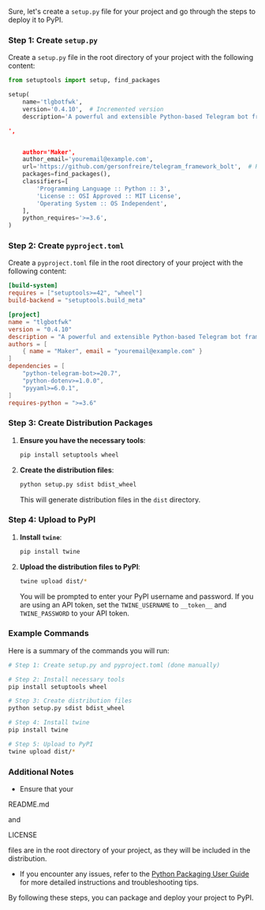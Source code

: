 Sure, let's create a `setup.py` file for your project and go through the steps to deploy it to PyPI.

### Step 1: Create `setup.py`

Create a `setup.py` file in the root directory of your project with the following content:

```python
from setuptools import setup, find_packages

setup(
    name='tlgbotfwk',
    version='0.4.10',  # Incremented version
    description='A powerful and extensible Python-based Telegram bot framework

',


    author='Maker',
    author_email='youremail@example.com',
    url='https://github.com/gersonfreire/telegram_framework_bolt',  # Replace with your repository URL
    packages=find_packages(),
    classifiers=[
        'Programming Language :: Python :: 3',
        'License :: OSI Approved :: MIT License',
        'Operating System :: OS Independent',
    ],
    python_requires='>=3.6',
)
```

### Step 2: Create `pyproject.toml`

Create a `pyproject.toml` file in the root directory of your project with the following content:

```toml
[build-system]
requires = ["setuptools>=42", "wheel"]
build-backend = "setuptools.build_meta"

[project]
name = "tlgbotfwk"
version = "0.4.10"
description = "A powerful and extensible Python-based Telegram bot framework"
authors = [
    { name = "Maker", email = "youremail@example.com" }
]
dependencies = [
    "python-telegram-bot>=20.7",
    "python-dotenv>=1.0.0",
    "pyyaml>=6.0.1",
]
requires-python = ">=3.6"
```

### Step 3: Create Distribution Packages

1. **Ensure you have the necessary tools**:

   ```sh
   pip install setuptools wheel
   ```
2. **Create the distribution files**:

   ```sh
   python setup.py sdist bdist_wheel
   ```

   This will generate distribution files in the `dist` directory.

### Step 4: Upload to PyPI

1. **Install `twine`**:

   ```sh
   pip install twine
   ```
2. **Upload the distribution files to PyPI**:

   ```sh
   twine upload dist/*
   ```

   You will be prompted to enter your PyPI username and password. If you are using an API token, set the `TWINE_USERNAME` to `__token__` and `TWINE_PASSWORD` to your API token.

### Example Commands

Here is a summary of the commands you will run:

```sh
# Step 1: Create setup.py and pyproject.toml (done manually)

# Step 2: Install necessary tools
pip install setuptools wheel

# Step 3: Create distribution files
python setup.py sdist bdist_wheel

# Step 4: Install twine
pip install twine

# Step 5: Upload to PyPI
twine upload dist/*
```

### Additional Notes

- Ensure that your

README.md

 and

LICENSE

 files are in the root directory of your project, as they will be included in the distribution.

- If you encounter any issues, refer to the [Python Packaging User Guide](https://packaging.python.org/) for more detailed instructions and troubleshooting tips.

By following these steps, you can package and deploy your project to PyPI.
